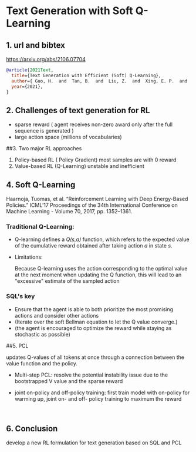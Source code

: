 # Text Generation with Soft Q-Learning

## 1. url and bibtex

https://arxiv.org/abs/2106.07704

```bibtex
@article{2021Text,
  title={Text Generation with Efficient (Soft) Q-Learning},
  author={ Guo, H.  and  Tan, B.  and  Liu, Z.  and  Xing, E. P.  and  Hu, Z. },
  year={2021},
}
```



## 2. Challenges of text generation for RL
- sparse reward ( agent receives non-zero award only after the full sequence is generated )
- large action space (millions of vocabularies)

##3.  Two major RL approaches
1. Policy-based RL  ( Policy Gradient)
  most samples are with 0 reward
2. Value-based RL (Q-Learning)
  unstable and inefficient

## 4. Soft Q-Learning

Haarnoja, Tuomas, et al. “Reinforcement Learning with Deep Energy-Based Policies.” ICML’17 Proceedings of the 34th International Conference on Machine Learning - Volume 70, 2017, pp. 1352–1361.

### Traditional Q-Learning:

- Q-learning defines a *Q(s,a)* function, which refers to the expected value of the cumulative reward obtained after taking action *a* in state *s*.

- Limitations:

  Because Q-learning uses the action corresponding to the optimal value at the next moment when updating the Q function, this will lead to an "excessive" estimate of the sampled action



### SQL's key

- Ensure that the agent is able to both prioritize the most promising actions and consider other actions
- (Iterate over the soft Bellman equation to let the Q value converge.)
- (the agent is encouraged to optimize the reward while staying as stochastic as possible)



##5. PCL

 updates Q-values of all tokens at once through a connection between the value function and the policy. 
- Multi-step PCL: resolve the potential instability issue due to the bootstrapped V value and the sparse reward 

- joint on-policy and off-policy training: first train model with on-policy for warming up, joint on- and off- policy training to maximum the reward

  ​

## 6. Conclusion

 develop a new RL formulation for text generation based on SQL and PCL
